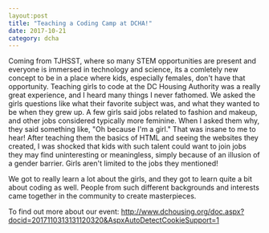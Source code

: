 ```yaml
---
layout:post
title: "Teaching a Coding Camp at DCHA!"
date: 2017-10-21
category: dcha
---
```

Coming from TJHSST, where so many STEM opportunities are present and everyone is immersed in technology and science, its a comletely new concept to be in a place where kids, especially females, don't have that opportunity. Teaching girls to code at the DC Housing Authority was a really great experience, and I heard many things I never fathomed. We asked the girls questions like what their favorite subject was, and what they wanted to be when they grew up. A few girls said jobs related to fashion and makeup, and other jobs considered typically more feminine. When I asked them why, they said something like, "Oh because I'm a girl." That was insane to me to hear! After teaching them the basics of HTML and seeing the websites they created, I was shocked that kids with such talent could want to join jobs they may find uninteresting or meaningless, simply because of an illusion of a gender barrier. Girls aren't limited to the jobs they mentioned!

We got to really learn a lot about the girls, and they got to learn quite a bit about coding as well. People from such different backgrounds and interests came together in the community to create masterpieces.

To find out more about our event:
<a> http://www.dchousing.org/doc.aspx?docid=2017110313131120320&AspxAutoDetectCookieSupport=1 </a>
